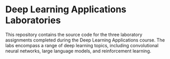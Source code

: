 # Deep Learning Applications Laboratories
This repository contains the source code for the three laboratory assignments completed during the Deep Learning Applications course. The labs encompass a range of deep learning topics, including convolutional neural networks, large language models, and reinforcement learning.






